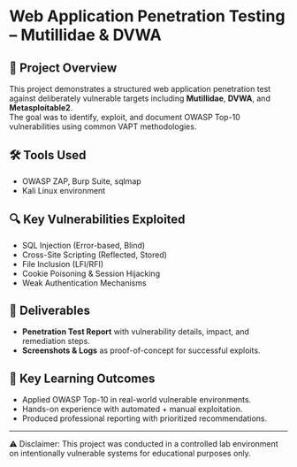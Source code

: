 # Web Application Penetration Testing – Mutillidae & DVWA

## 📌 Project Overview
This project demonstrates a structured web application penetration test against deliberately vulnerable targets including **Mutillidae**, **DVWA**, and **Metasploitable2**.  
The goal was to identify, exploit, and document OWASP Top-10 vulnerabilities using common VAPT methodologies.

## 🛠 Tools Used
- OWASP ZAP, Burp Suite, sqlmap
- Kali Linux environment

## 🔍 Key Vulnerabilities Exploited
- SQL Injection (Error-based, Blind)
- Cross-Site Scripting (Reflected, Stored)
- File Inclusion (LFI/RFI)
- Cookie Poisoning & Session Hijacking
- Weak Authentication Mechanisms

## 📑 Deliverables
- **Penetration Test Report** with vulnerability details, impact, and remediation steps.
- **Screenshots & Logs** as proof-of-concept for successful exploits.

## 🎯 Key Learning Outcomes
- Applied OWASP Top-10 in real-world vulnerable environments.
- Hands-on experience with automated + manual exploitation.
- Produced professional reporting with prioritized recommendations.

---
⚠️ Disclaimer: This project was conducted in a controlled lab environment on intentionally vulnerable systems for educational purposes only.

